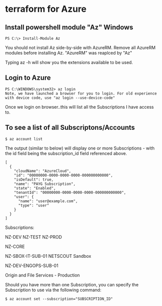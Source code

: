 # terraform for Azure

## Install powershell module "Az" Windows

```
PS C:\> Install-Module Az
```
You should not install Az side-by-side with AzureRM. Remove all AzureRM modules before installing Az.
"AzureRM" was reaplced by "Az"

Typing az -h will show you the extensions available to be used.

## Login to Azure
```
PS C:\WINDOWS\system32> az login
Note, we have launched a browser for you to login. For old experience with device code, use "az login --use-device-code"
```

Once we login on browser..this will list all the Subscriptions I have access to.

## To see a list of all Subscriptons/Accounts

```
$ az account list
```
The output (similar to below) will display one or more Subscriptions - with the id field being the subscription_id field referenced above.

```
[
  {
    "cloudName": "AzureCloud",
    "id": "00000000-0000-0000-0000-000000000000",
    "isDefault": true,
    "name": "PAYG Subscription",
    "state": "Enabled",
    "tenantId": "00000000-0000-0000-0000-000000000000",
    "user": {
      "name": "user@example.com",
      "type": "user"
    }
  }
]
```

Subscriptions:

NZ-DEV
NZ-TEST
NZ-PROD

NZ-CORE

NZ-SBOX-IT-SUB-01
NETSCOUT Sandbox

NZ-DEV-ENGOPS-SUB-01

Origin and File Services - Production

Should you have more than one Subscription, you can specify the Subscription to use via the following command:
```
$ az account set --subscription="SUBSCRIPTION_ID"
```



